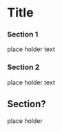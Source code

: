 # Title

### Section 1
place holder text

### Section 2
place holder text

## Section?
place holder
